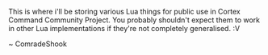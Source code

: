 This is where i'll be storing various Lua things for public use in Cortex Command Community Project. You probably shouldn't expect them to work in other Lua implementations if they're not completely generalised. :V

~ ComradeShook
